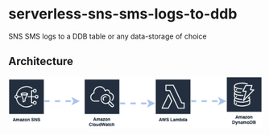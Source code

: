 # serverless-sns-sms-logs-to-ddb

SNS SMS logs to a DDB table or any data-storage of choice

## Architecture

![vpc overview](docs/docs.png)
